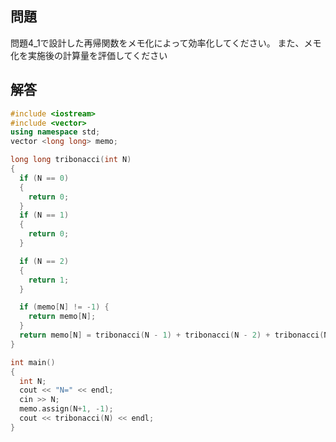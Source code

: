 <script>
window.MathJax = {tex: {inlineMath: [['$', '$'] ],displayMath: [ ['$$','$$'], ["\\[","\\]"] ],autoload: {color: [],colorv2: ['color']},packages: {'[+]': ['noerrors']}},options: {ignoreHtmlClass: 'tex2jax_ignore',processHtmlClass: 'tex2jax_process'},loader: {load: ['input/asciimath', '[tex]/noerrors']}};
</script>
<script src="https://cdn.jsdelivr.net/npm/mathjax@3/es5/tex-mml-chtml.js" id="MathJax-script">
</script>

## 問題
問題4_1で設計した再帰関数をメモ化によって効率化してください。
また、メモ化を実施後の計算量を評価してください

## 解答

```cpp
#include <iostream>
#include <vector>
using namespace std;
vector <long long> memo;

long long tribonacci(int N)
{
  if (N == 0)
  {
    return 0;
  }
  if (N == 1)
  {
    return 0;
  }

  if (N == 2)
  {
    return 1;
  }

  if (memo[N] != -1) {
    return memo[N];
  }
  return memo[N] = tribonacci(N - 1) + tribonacci(N - 2) + tribonacci(N - 3);
}

int main()
{
  int N;
  cout << "N=" << endl;
  cin >> N;
  memo.assign(N+1, -1);
  cout << tribonacci(N) << endl;
}
```